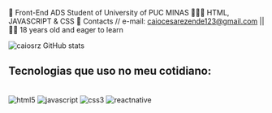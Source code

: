 🚀 Front-End ADS Student of University of PUC MINAS
🧑🏻‍💻 HTML, JAVASCRIPT & CSS
📧 Contacts // e-mail: caiocesarezende123@gmail.com ||
👨🏻 18 years old and eager to learn 

![caiosrz GitHub stats](https://github-readme-stats.vercel.app/api?username=caiosrz&show_icons=true&theme=transparent)

## Tecnologias que uso no meu cotidiano:
<div style='display: inline_block'><br/>
  <img align="center" alt ="html5" src= https://img.shields.io/badge/HTML5-E34F26?style=for-the-badge&logo=html5&logoColor=white />
  <img align="center" alt ="javascript" src= https://img.shields.io/badge/JavaScript-323330?style=for-the-badge&logo=javascript&logoColor=F7DF1E />
  <img align="center" alt ="css3" src= https://img.shields.io/badge/CSS3-1572B6?style=for-the-badge&logo=css3&logoColor=white />
  <img align="center" alt ="reactnative" src= https://cdn4.iconfinder.com/data/icons/logos-brands-5/24/react-256.png />
</div>
